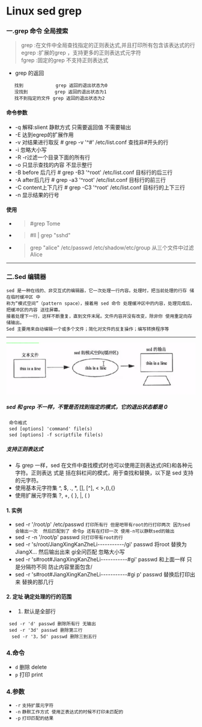 Linux sed  grep
====
### 一.grep 命令 全局搜索
> grep  :在文件中全局查找指定的正则表达式,并且打印所有包含该表达式的行  
> egrep :扩展的grep ，支持更多的正则表达式元字符  
> fgrep :固定的grep 不支持正则表达式  
*  grep 的返回
```shell 
   找到            grep 返回的退出状态为0
   没找到          grep 返回的退出状态为1
   找不到指定的文件 grep 返回的退出状态为2
```
#### 命令参数
* -q   解释:slient 静默方式  只需要返回值 不需要输出
* -E 达到egrep的扩展作用
* -v 对结果进行取反   # grep -v '^#' /etc/list.conf 查找非#开头的行
* -i 忽略大小写
* -R -r过滤一个目录下面的所有行
* -o 只显示查找的内容 不显示整行
* -B before 后几行  # grep -B3  '^root' /etc/list.conf 目标行的后三行
* -A after后几行  # grep -a3  '^root' /etc/list.conf 目标行的前三行
* -C content上下几行   # grep -C3  '^root' /etc/list.conf 目标行的上下三行
* -n 显示结果的行号
#### 使用
* > #grep Tome 
* > #ll | grep "sshd"
* > grep "alice" /etc/passwd /etc/shadow/etc/group 从三个文件中过滤Alice
----
### 二.Sed 编辑器
`sed 是一种在线的、非交互式的编辑器，它一次处理一行内容。处理时，把当前处理的行存 储在临时缓冲区 中`
<br/>
`称为“模式空间”（pattern space），接着用 sed 命令
处理缓冲区中的内容，处理完成后， 把缓冲区的内容 送往屏幕。`
<br/>
`接着处理下一行，这样不断重复，直到文件末尾。文件内容并没有改变，除非你 使用重定向存储输出。`
<br/> 
`Sed 主要用来自动编辑一个或多个文件；简化对文件的反复操作；编写转换程序等`  

----
![sed工作模式](/Image/sed.png)
##### sed 和 grep 不一样，不管是否找到指定的模式，它的退出状态都是 0  
```
 命令格式
 sed [options] 'command' file(s) 
 sed [options] -f scriptfile file(s) 
```
##### 支持正则表达式
* 与 grep 一样，sed 在文件中查找模式时也可以使用正则表达式(RE)和各种元字符。正则表达 式是 括在斜杠间的模式，用于查找和替换，以下是 sed 支持的元字符。 
* 使用基本元字符集 ^, $, ., \*, [], [^], \< \>,\(\),\{\} 
* 使用扩展元字符集 ?, +, { }, |, ( )
#### 1. 实例
* sed -r '/root/p' /etc/passwd `打印所有行 但是吧带有root的行打印两次 因为sed 会输出一次  然后匹配到了 命令p 还有在打印一次 使用-n可以静默sed的输出`
* sed -r  -n '/root/p' passwd  `只打印带有root的行`
* sed -r 's/root/JiangXingKanZheLi-----------/gi' passwd 将root 替换为JiangX... 然后输出出来 gi全问匹配 忽略大小写
* sed -r 's#root#JiangXingKanZheLi-----------#gi' passwd  和上面一样 只是分隔符不同  防止内容里面包含/
* sed -r 's#root#JiangXingKanZheLi-----------#gi p' passwd  替换后打印出来 替换的那几行
#### 2. 定址 确定处理的行的范围
* 1. 默认是全部行
```
 sed -r 'd' passwd 删除所有行 无输出
 sed -r '3d' passwd 删除第三行 
  sed -r '3，5d' passwd 删除三到五行 
```
### 4.命令 
* `d` 删除 delete
* `p` 打印 print
### 4.参数
* `-r` `支持扩展元字符`
* `-n` `静默工作方式 使用正表达式的时候不打印未匹配的`
* `-p` `打印匹配的结果` 

